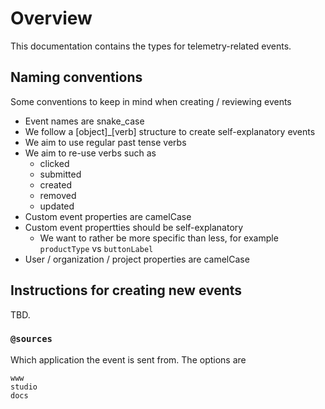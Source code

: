 # Overview

This documentation contains the types for telemetry-related events.

## Naming conventions
Some conventions to keep in mind when creating / reviewing events
- Event names are snake_case
- We follow a [object]_[verb] structure to create self-explanatory events
- We aim to use regular past tense verbs
- We aim to re-use verbs such as
    - clicked
    - submitted
    - created
    - removed
    - updated
- Custom event properties are camelCase
- Custom event propertties should be self-explanatory
    - We want to rather be more specific than less, for example `productType` vs `buttonLabel`
- User / organization / project properties are camelCase

## Instructions for creating new events

TBD.

### `@sources`
Which application the event is sent from. The options are
```
www
studio
docs
```

